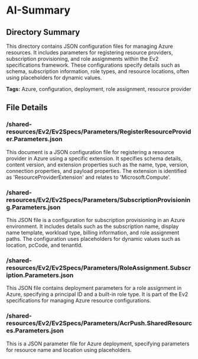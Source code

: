 # AI-Summary
## Directory Summary
This directory contains JSON configuration files for managing Azure resources. It includes parameters for registering resource providers, subscription provisioning, and role assignments within the Ev2 specifications framework. These configurations specify details such as schema, subscription information, role types, and resource locations, often using placeholders for dynamic values.

**Tags:** Azure, configuration, deployment, role assignment, resource provider

## File Details
    
### /shared-resources/Ev2/Ev2Specs/Parameters/RegisterResourceProvider.Parameters.json
This document is a JSON configuration file for registering a resource provider in Azure using a specific extension. It specifies schema details, content version, and extension properties such as the name, type, version, connection properties, and payload properties. The extension is identified as 'ResourceProviderExtension' and relates to 'Microsoft.Compute'.

### /shared-resources/Ev2/Ev2Specs/Parameters/SubscriptionProvisioning.Parameters.json
This JSON file is a configuration for subscription provisioning in an Azure environment. It includes details such as the subscription name, display name template, workload type, billing information, and role assignment paths. The configuration uses placeholders for dynamic values such as location, pcCode, and tenantId.

### /shared-resources/Ev2/Ev2Specs/Parameters/RoleAssignment.Subscription.Parameters.json
This JSON file contains deployment parameters for a role assignment in Azure, specifying a principal ID and a built-in role type. It is part of the Ev2 specifications for managing Azure resource configurations.

### /shared-resources/Ev2/Ev2Specs/Parameters/AcrPush.SharedResources.Parameters.json
This is a JSON parameter file for Azure deployment, specifying parameters for resource name and location using placeholders.
